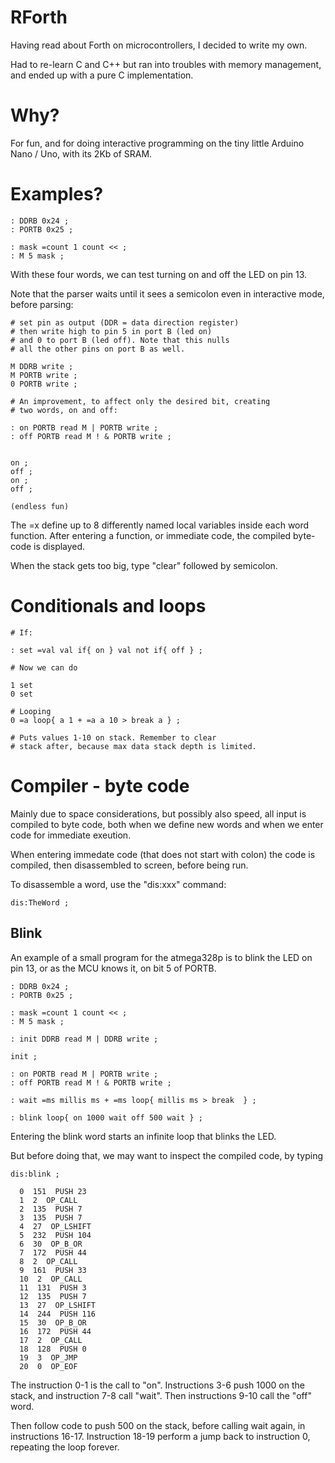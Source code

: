 # RForth

Having read about Forth on microcontrollers, I decided to write my own.

Had to re-learn C and C++ but ran into troubles with memory management, and
ended up with a pure C implementation. 

# Why?

For fun, and for doing interactive programming on the tiny little Arduino
Nano / Uno, with its 2Kb of SRAM. 

# Examples?

```
: DDRB 0x24 ;
: PORTB 0x25 ;

: mask =count 1 count << ;
: M 5 mask ;

```

With these four words, we can test turning on and off the LED on pin 13.

Note that the parser waits until it sees a semicolon even in interactive mode,
before parsing:

```
# set pin as output (DDR = data direction register)
# then write high to pin 5 in port B (led on)
# and 0 to port B (led off). Note that this nulls
# all the other pins on port B as well.

M DDRB write ;  
M PORTB write ; 
0 PORTB write ; 

# An improvement, to affect only the desired bit, creating
# two words, on and off:

: on PORTB read M | PORTB write ;
: off PORTB read M ! & PORTB write ;


on ;
off ;
on ;
off ;

(endless fun)

```

The =x define up to 8 differently named local variables inside 
each word function. After entering a function, or immediate code, 
the compiled byte-code is displayed.

When the stack gets too big, type "clear" followed by semicolon.

# Conditionals and loops

```
# If: 

: set =val val if{ on } val not if{ off } ;

# Now we can do

1 set
0 set

# Looping
0 =a loop{ a 1 + =a a 10 > break a } ;

# Puts values 1-10 on stack. Remember to clear
# stack after, because max data stack depth is limited.

```


# Compiler - byte code

Mainly due to space considerations, but possibly also speed, all input is 
compiled to byte code, both when we define new words and when we enter code
for immediate exeution.


When entering immedate code (that does not start with colon) the code is compiled,
then disassembled to screen, before being run.

To disassemble a word, use the "dis:xxx" command:

```
dis:TheWord ; 
```

## Blink 

An example of a small program for the atmega328p is to blink the LED on
pin 13, or as the MCU knows it, on bit 5 of PORTB.

```
: DDRB 0x24 ;
: PORTB 0x25 ;

: mask =count 1 count << ;
: M 5 mask ;

: init DDRB read M | DDRB write ;

init ;

: on PORTB read M | PORTB write ;
: off PORTB read M ! & PORTB write ;

: wait =ms millis ms + =ms loop{ millis ms > break  } ;

: blink loop{ on 1000 wait off 500 wait } ;
```

Entering the blink word starts an infinite loop that blinks the LED.

But before doing that, we may want to inspect the compiled code,
by typing 
```
dis:blink ;

  0  151  PUSH 23
  1  2  OP_CALL
  2  135  PUSH 7
  3  135  PUSH 7
  4  27  OP_LSHIFT
  5  232  PUSH 104
  6  30  OP_B_OR
  7  172  PUSH 44
  8  2  OP_CALL
  9  161  PUSH 33
  10  2  OP_CALL
  11  131  PUSH 3
  12  135  PUSH 7
  13  27  OP_LSHIFT
  14  244  PUSH 116
  15  30  OP_B_OR
  16  172  PUSH 44
  17  2  OP_CALL
  18  128  PUSH 0
  19  3  OP_JMP
  20  0  OP_EOF
```

The instruction 0-1 is the call to "on". Instructions 3-6 push 1000 on the stack,
and instruction 7-8 call "wait". Then instructions 9-10 call the "off" word.

Then follow code to push 500 on the stack, before calling wait again, in 
instructions 16-17. Instruction 18-19 perform a jump back to instruction 0, repeating
the loop forever.


